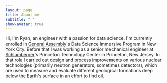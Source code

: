 ```yaml
---
layout: page
title: About me
subtitle: " "
show-avatar: true
---
```


Hi, I'm Ryan, an engineer with a passion for data science.  I'm currently enrolled in [General Assembly](https://generalassemb.ly/)'s Data Science Immersive Program in New York City.  Before that I was working as a senior mechanical engineer at [Schlumberger](http://www.slb.com/)'s Princeton Technology Center in Princeton, New Jersey.  In that role I carried out design and process improvements on various nuclear technologies (primarily neutron generators, sometimes detectors), which are used to measure and evaluate different geological formations deep below the Earth's surface in an effort to find oil.  